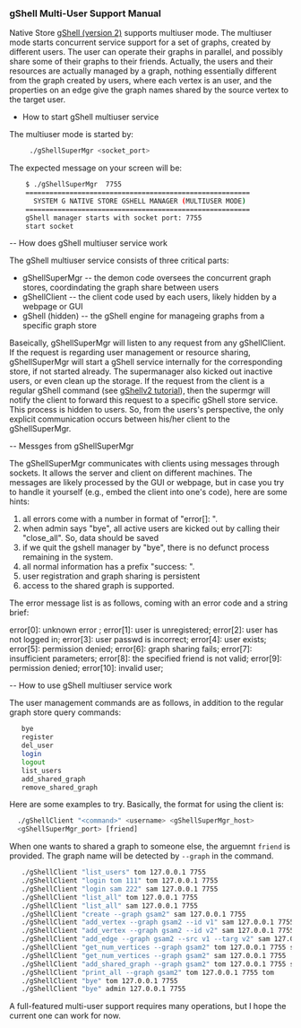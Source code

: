 ### gShell Multi-User Support Manual

Native Store [gShell (version 2)](gShellv2_APIs.md) supports multiuser
mode. The multiuser mode starts concurrent service support for a set of
graphs, created by different users. The user can operate their graphs in
parallel, and possibly share some of their graphs to their friends. Actually,
the users and their resources are actually managed by a graph, nothing
essentially different from the graph created by users, where each vertex is an
user, and the properties on an edge give the graph names shared by the source
vertex to the target user.

- How to start gShell multiuser service

The multiuser mode is started by:
```bash
     ./gShellSuperMgr <socket_port>
```
The expected message on your screen will be:
```bash
    $ ./gShellSuperMgr  7755
	========================================================
	  SYSTEM G NATIVE STORE GSHELL MANAGER (MULTIUSER MODE)
    ========================================================
    gShell manager starts with socket port: 7755
    start socket
```

-- How does gShell multiuser service work

The gShell multiuser service consists of three critical parts:

* gShellSuperMgr -- the demon code oversees the concurrent graph stores,
  coordindating the graph share between users
* gShellClient -- the client code used by each users, likely hidden by a
  webpage or GUI
* gShell (hidden) -- the gShell engine for manageing graphs from a specific graph store

Baseically, gShellSuperMgr will listen to any request from any
gShellClient. If the request is regarding user management or resource sharing,
gShellSuperMgr will start a gShell service internally for the corresponding
store, if not started already. The supermanager also kicked out inactive
users, or even clean up the storage. If the request from the client is a
regular gShell command (see [gShellv2 tutorial](gShellv2_APIs.md)), then the
supermgr will notify the client to forward this request to a specific gShell
store service. This process is hidden to users. So, from the users's
perspective, the only explicit communication occurs between his/her client to
the gShellSuperMgr. 

-- Messges from gShellSuperMgr

The gShellSuperMgr communicates with clients using messages through
sockets. It allows the server and client on different machines. The messages
are likely processed by the GUI or webpage, but in case you try to handle it
yourself (e.g., embed the client into one's code), here are some hints:

1) all errors come with a number in format of "error[<num>]: <description>".
2) when admin says "bye", all active users are kicked out by calling their
"close_all". So, data should be saved
3) if we quit the gshell manager by "bye", there is no defunct process
remaining in the system.
4) all normal information has a prefix "success: ".
5) user registration and graph sharing is persistent
6) access to the shared graph is supported.

The error message list is as follows, coming with an error code and a string brief:

error[0]: unknown error <msg>;
error[1]: user is unregistered;
error[2]: user has not logged in;
error[3]: user passwd is incorrect;
error[4]: user exists;
error[5]: permission denied;
error[6]: graph sharing fails;
error[7]: insufficient parameters;
error[8]: the specified friend is not valid;
error[9]: permission denied;
error[10]: invalid user;

-- How to use gShell multiuser service work

The user management commands are as follows, in addition to the regular graph
store query commands:

```bash
   bye
   register
   del_user
   login
   logout
   list_users
   add_shared_graph
   remove_shared_graph
```

Here are some examples to try. Basically, the format for using the client is:

```bash
  ./gShellClient "<command>" <username> <gShellSuperMgr_host>
  <gShellSuperMgr_port> [friend]
```

When one wants to shared a graph to someone else, the arguemnt `friend` is
provided. The graph name will be detected by `--graph` in the command.

```bash
   ./gShellClient "list_users" tom 127.0.0.1 7755
   ./gShellClient "login tom 111" tom 127.0.0.1 7755
   ./gShellClient "login sam 222" sam 127.0.0.1 7755
   ./gShellClient "list_all" tom 127.0.0.1 7755
   ./gShellClient "list_all" sam 127.0.0.1 7755
   ./gShellClient "create --graph gsam2" sam 127.0.0.1 7755
   ./gShellClient "add_vertex --graph gsam2 --id v1" sam 127.0.0.1 7755
   ./gShellClient "add_vertex --graph gsam2 --id v2" sam 127.0.0.1 7755
   ./gShellClient "add_edge --graph gsam2 --src v1 --targ v2" sam 127.0.0.1 7755
   ./gShellClient "get_num_vertices --graph gsam2" tom 127.0.0.1 7755 sam
   ./gShellClient "get_num_vertices --graph gsam2" sam 127.0.0.1 7755
   ./gShellClient "add_shared_graph --graph gsam2" tom 127.0.0.1 7755 sam
   ./gShellClient "print_all --graph gsam2" tom 127.0.0.1 7755 tom
   ./gShellClient "bye" tom 127.0.0.1 7755
   ./gShellClient "bye" admin 127.0.0.1 7755
```

A full-featured multi-user support requires many operations, but I hope the
current one can work for now.
